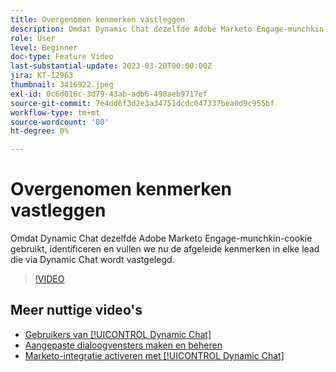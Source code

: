 ```yaml
---
title: Overgenomen kenmerken vastleggen
description: Omdat Dynamic Chat dezelfde Adobe Marketo Engage-munchkin-cookie gebruikt, identificeren en vullen we nu de afgeleide kenmerken in voor elke lead die via Dynamic Chat wordt vastgelegd
role: User
level: Beginner
doc-type: Feature Video
last-substantial-update: 2023-03-20T00:00:00Z
jira: KT-12963
thumbnail: 3416922.jpeg
exl-id: 0c6d016c-3d79-43ab-adb6-490aeb9717ef
source-git-commit: 7e4dd6f3d2e3a34751dcdc047337bea0d9c955bf
workflow-type: tm+mt
source-wordcount: '80'
ht-degree: 0%

---
```


# Overgenomen kenmerken vastleggen

Omdat Dynamic Chat dezelfde Adobe Marketo Engage-munchkin-cookie gebruikt, identificeren en vullen we nu de afgeleide kenmerken in elke lead die via Dynamic Chat wordt vastgelegd.

>[!VIDEO](https://video.tv.adobe.com/v/3416922/?quality=12&learn=on)

## Meer nuttige video&#39;s

* [Gebruikers van [!UICONTROL Dynamic Chat] ](user-management.md)
* [Aangepaste dialoogvensters maken en beheren](dialogue-management.md)
* [Marketo-integratie activeren met [!UICONTROL Dynamic Chat] ](marketo-integration.md)
